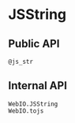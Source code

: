 # JSString

## Public API
```@docs
@js_str
```

## Internal API
```@docs
WebIO.JSString
WebIO.tojs
```
